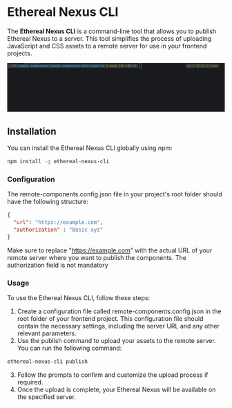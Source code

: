 # Ethereal Nexus CLI

The **Ethereal Nexus CLI** is a command-line tool that allows you to publish Ethereal Nexus to a server. This tool simplifies the process of uploading JavaScript and CSS assets to a remote server for use in your frontend projects.

![](./docs/cli.gif)

## Installation

You can install the Ethereal Nexus CLI globally using npm:

```bash
npm install -g ethereal-nexus-cli
```

### Configuration
The remote-components.config.json file in your project's root folder should have the following structure:
```json
{
  "url": "https://example.com",
  "authorization" : "Basic xyz"
}
```

Make sure to replace "https://example.com" with the actual URL of your remote server where you want to publish the components.
The authorization field is not mandatory

### Usage

To use the Ethereal Nexus CLI, follow these steps:

1. Create a configuration file called remote-components.config.json in the root folder of your frontend project. This configuration file should contain the necessary settings, including the server URL and any other relevant parameters.
2. Use the publish command to upload your assets to the remote server. You can run the following command:
```bash
ethereal-nexus-cli publish
```
3. Follow the prompts to confirm and customize the upload process if required.
4. Once the upload is complete, your Ethereal Nexus will be available on the specified server.

